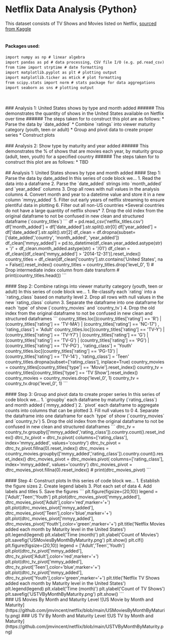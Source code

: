 # Netflix Data Analysis {Python}
This dataset consists of TV Shows and Movies listed on Netflix, [sourced from Kaggle](https://www.kaggle.com/shivamb/netflix-shows)
<br/>
<br/>
#### Packages used:
```
import numpy as np # linear algebra
import pandas as pd # data processing, CSV file I/O (e.g. pd.read_csv)
from time import strptime # date formatting
import matplotlib.pyplot as plt # plotting output
import matplotlib.ticker as mtick # plot formatting
from scipy.stats import norm # stats package for data aggregations
import seaborn as sns # plotting output
```
<br/>  
<br/>
### Analysis 1: United States shows by type and month added
###### This demonstrates the quantity of shows in the United States available on Netflix over time
###### The steps taken for to construct this plot are as follows:
* Parse the data by `date_added`
* Combine `ratings` into viewer maturity category (youth, teen or adult)
* Group and pivot data to create proper series
* Construct plots
<br/>
<br/>
### Analysis 2: Show type by maturity and year added 
###### This demonstrates the % of shows that are movies each year, by maturity group (adult, teen, youth) for a specified country
###### The steps taken for to construct this plot are as follows:
* TBD
<br/>
<br/>
## Analysis 1: United States shows by type and month added
#### Step 1: Parse the data by date_added
In this series of code block we...
1. Read the data into a dataframe
2. Parse the `date_added` strings into `month_added` and `year_added` columns
3. Drop all rows with null values in the analysis columns
4. Convert month and year to a datetime value and store it in a new column `mmyy_added`
5. Filter out early years of netflix streaming to ensure plentiful data in plotting
6. Filter out all non-US countries *Several countries do not have a large quantity of netflix shows*
7. Drop the old index from the original dataframe to not be confused in new clean and structured dataframe (`country_titles`)
```
df = pd.read_csv('netflix_titles.csv')
df['month_added'] = df['date_added'].str.split().str[0]
df['year_added'] = df['date_added'].str.split().str[2]
df_clean = df.dropna(subset=['date_added','country', 'month_added', 'year_added'])
df_clean['mmyy_added'] = pd.to_datetime(df_clean.year_added.astype(str) + '/' + df_clean.month_added.astype(str) + '/01')
df_clean = df_clean[(df_clean['mmyy_added'] > '2014-12-31')].reset_index()
country_titles = df_clean[df_clean['country'].str.contains('United States', na = False)].reset_index()
country_titles = country_titles.drop('level_0', 1) # Drop intermediate index column from date transform
# print(country_titles.head())
```
<br/>
<br/>
#### Step 2: Combine ratings into viewer maturity category (youth, teen or adult)
In this series of code block we...
1. Re-classify each `rating` into a `rating_class` based on maturity level
2. Drop all rows with null values in the new `rating_class` column
3. Separate the dataframe into one dataframe for each `type` of show (`country_movies` and `country_tv`)
4. Drop the old index from the original dataframe to not be confused in new clean and structured dataframes
```
country_titles.loc[(country_titles['rating'] == 'R') | 
                   (country_titles['rating'] == 'TV-MA') |
                   (country_titles['rating'] == 'NC-17')
                       , 'rating_class'] = 'Adult'
country_titles.loc[(country_titles['rating'] == 'TV-Y') | 
                   (country_titles['rating'] == 'TV-Y7') | 
                   (country_titles['rating'] == 'G') | 
                   (country_titles['rating'] == 'TV-G') |
                   (country_titles['rating'] == 'PG') | 
                   (country_titles['rating'] == 'TV-PG')
                       , 'rating_class'] = 'Youth'
country_titles.loc[(country_titles['rating'] == 'PG-13') | 
                   (country_titles['rating'] == 'TV-14')
                       , 'rating_class'] = 'Teen'
country_titles.dropna(subset=['rating_class'], inplace=True) 
country_movies = country_titles[country_titles['type'] == 'Movie'].reset_index()
country_tv = country_titles[country_titles['type'] == 'TV Show'].reset_index()
country_movies = country_movies.drop('level_0', 1)
country_tv = country_tv.drop('level_0', 1)
```
<br/>
<br/>
#### Step 3: Group and pivot data to create proper series
In this series of code block we...
1. `groupby` each dataframe by maturity (`rating_class`) and month added (`mmyy_added`)
2. `pivot` each dataframe to aggregate counts into columns that can be plotted
3. Fill null values to 0
4. Separate the dataframe into one dataframe for each `type` of show (`country_movies` and `country_tv`)
5. Drop the old index from the original dataframe to not be confused in new clean and structured dataframes
```
dtrc_tv = country_tv.groupby(['mmyy_added','rating_class']).country.count().reset_index()
dtrc_tv_pivot = dtrc_tv.pivot(
    columns=['rating_class'],
    index='mmyy_added',
    values='country')
dtrc_tv_pivot = dtrc_tv_pivot.fillna(0).reset_index()
dtrc_movies = country_movies.groupby(['mmyy_added','rating_class']).country.count().reset_index()
dtrc_movies_pivot = dtrc_movies.pivot(
    columns=['rating_class'],
    index='mmyy_added',
    values='country')
dtrc_movies_pivot = dtrc_movies_pivot.fillna(0).reset_index()
# print(dtrc_movies_pivot)
```
<br/>
<br/>
#### Step 4: Construct plots
In this series of code block we...
1. Establish the figure sizes
2. Create legend labels
3. Plot each set of data
4. Add labels and titles
5. Save the figures
```
plt.figure(figsize=(20,10))
legend = ['Adult','Teen','Youth']
plt.plot(dtrc_movies_pivot['mmyy_added'], dtrc_movies_pivot['Adult'],color='red',marker='+')
plt.plot(dtrc_movies_pivot['mmyy_added'], dtrc_movies_pivot['Teen'],color='blue',marker='+')
plt.plot(dtrc_movies_pivot['mmyy_added'], dtrc_movies_pivot['Youth'],color='green',marker='+')
plt.title('Netflix Movies added each month by Maturity level in the United States')
plt.legend(legend)
plt.xlabel('Time (month)')
plt.ylabel('Count of Movies')
plt.savefig('USMoviesByMonthByMaturity.png')
plt.show()
plt.clf()
plt.figure(figsize=(20,10))
legend = ['Adult','Teen','Youth']
plt.plot(dtrc_tv_pivot['mmyy_added'], dtrc_tv_pivot['Adult'],color='red',marker='+')
plt.plot(dtrc_tv_pivot['mmyy_added'], dtrc_tv_pivot['Teen'],color='blue',marker='+')
plt.plot(dtrc_tv_pivot['mmyy_added'],  dtrc_tv_pivot['Youth'],color='green',marker='+')
plt.title('Netflix TV Shows added each month by Maturity level in the United States')
plt.legend(legend)
plt.xlabel('Time (month)')
plt.ylabel('Count of TV Shows')
plt.savefig('USTVByMonthByMaturity.png')
plt.show()
```
<br/>
### US Movies By Month and Maturity Level
![US Movie by Month and Maturity](https://github.com/jmvincent/netflix/blob/main/USMoviesByMonthByMaturity.png)
### US TV By Month and Maturity Level
![US TV by Month and Maturity](https://github.com/jmvincent/netflix/blob/main/USTVByMonthByMaturity.png)
